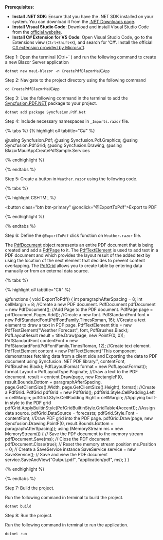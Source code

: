 **Prerequisites**:

*   **Install .NET SDK**: Ensure that you have the .NET SDK installed on your system. You can download it from the [.NET Downloads page](https://dotnet.microsoft.com/en-us/download).
*   **Install Visual Studio Code**: Download and install Visual Studio Code from the [official website](https://code.visualstudio.com/download).
*   **Install C# Extension for VS Code**: Open Visual Studio Code, go to the Extensions view (`Ctrl+Shift+X`), and search for 'C#'. Install the official [C# extension provided by Microsoft](https://marketplace.visualstudio.com/items?itemName=ms-dotnettools.csharp).


Step 1: Open the terminal (Ctrl+` ) and run the following command to create a new Blazor Server application

```
dotnet new maui-blazor -n CreatePdfBlazorMaUIApp
```

Step 2: Navigate to the project directory using the following command

```
cd CreatePdfBlazorMaUIApp
```
Step 3: Use the following command in the terminal to add the [Syncfusion.PDF.NET](https://www.nuget.org/packages/Syncfusion.pdf.Net) package to your project.

```
dotnet add package Syncfusion.Pdf.Net
```
Step 4: Include necessary namespaces in `_Imports.razor` file.

{% tabs %}
{% highlight c# tabtitle="C#" %}

   @using Syncfusion.Pdf;
   @using Syncfusion.Pdf.Graphics;
   @using Syncfusion.Pdf.Grid;
   @using Syncfusion.Drawing;
   @using BlazorMauiAppCreatePdfSample.Services

{% endhighlight %}

{% endtabs %}

Step 5: Create a button in ``Weather.razor`` using the following code.

{% tabs %}

{% highlight CSHTML %}

   <button class="btn btn-primary" @onclick="@ExportToPdf">Export to PDF</button>

{% endhighlight %}

{% endtabs %}

Step 6: Define the `@ExportToPdf` click function on `Weather.razor` file.

The [PdfDocument](https://help.syncfusion.com/cr/file-formats/Syncfusion.Pdf.PdfDocument.html) object represents an entire PDF document that is being created and add a [PdfPage](https://help.syncfusion.com/cr/file-formats/Syncfusion.Pdf.PdfPage.html) to it. The [PdfTextElement](https://help.syncfusion.com/cr/file-formats/Syncfusion.Pdf.Graphics.PdfTextElement.html) is used to add text in a PDF document and which provides the layout result of the added text by using the location of the next element that decides to prevent content overlapping. The [PdfGrid](https://help.syncfusion.com/cr/file-formats/Syncfusion.Pdf.Grid.PdfGrid.html) allows you to create table by entering data manually or from an external data source.

{% tabs %}

{% highlight c# tabtitle="C#" %}

   @functions {
       void ExportToPdf()
       {
           int paragraphAfterSpacing = 8;
           int cellMargin = 8;
           //Create a new PDF document.
           PdfDocument pdfDocument = new PdfDocument();
           //Add Page to the PDF document.
           PdfPage page = pdfDocument.Pages.Add();
           //Create a new font.
           PdfStandardFont font = new PdfStandardFont(PdfFontFamily.TimesRoman, 16);
           //Create a text element to draw a text in PDF page.
           PdfTextElement title = new PdfTextElement("Weather Forecast", font, PdfBrushes.Black);
           PdfLayoutResult result = title.Draw(page, new PointF(0, 0));
           PdfStandardFont contentFont = new PdfStandardFont(PdfFontFamily.TimesRoman, 12);
           //Create text element.
           PdfTextElement content = new PdfTextElement("This component demonstrates fetching data from a client side and Exporting the data to PDF document using Syncfusion .NET PDF library.", contentFont, PdfBrushes.Black);
           PdfLayoutFormat format = new PdfLayoutFormat();
           format.Layout = PdfLayoutType.Paginate;
           //Draw a text to the PDF document.
           result = content.Draw(page, new RectangleF(0, result.Bounds.Bottom + paragraphAfterSpacing, page.GetClientSize().Width, page.GetClientSize().Height), format);
           //Create a PdfGrid.
           PdfGrid pdfGrid = new PdfGrid();
           pdfGrid.Style.CellPadding.Left = cellMargin;
           pdfGrid.Style.CellPadding.Right = cellMargin;
           //Applying built-in style to the PDF grid
           pdfGrid.ApplyBuiltinStyle(PdfGridBuiltinStyle.GridTable4Accent1);
           //Assign data source.
           pdfGrid.DataSource = forecasts;
           pdfGrid.Style.Font = contentFont;
           //Draw PDF grid into the PDF page.
           pdfGrid.Draw(page, new Syncfusion.Drawing.PointF(0, result.Bounds.Bottom + paragraphAfterSpacing));
           using (MemoryStream ms = new MemoryStream())
           {
               // Save the PDF document to the memory stream
               pdfDocument.Save(ms);
               // Close the PDF document
               pdfDocument.Close(true);
               // Reset the memory stream position
               ms.Position = 0;
               // Create a SaveService instance
               SaveService service = new SaveService();
               // Save and view the PDF document
               service.SaveAndView("Output.pdf", "application/pdf", ms);
           }
       }

{% endhighlight %}

{% endtabs %}

Step 7: Build the project.

Run the following command in terminal to build the project.

```
dotnet build
```

Step 8: Run the project.

Run the following command in terminal to run the application.

```
dotnet run
```